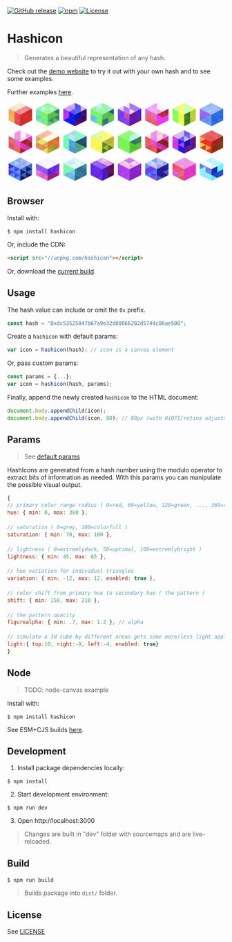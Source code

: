 [![GitHub release](https://img.shields.io/github/release/ETCDEVTeam/hashicon.svg)](https://github.com/ETCDEVTeam/hashicon/releases)
[![npm](http://img.shields.io/npm/v/hashicon.svg)](https://www.npmjs.com/package/hashicon)
[![License](https://img.shields.io/npm/l/hashicon.svg)](LICENSE)



Hashicon
==========

> Generates a beautiful representation of any hash.

Check out the [demo website](https://ETCDEVTeam.github.io/hashicon/examples/) to try it out with your own hash and to see some examples.

Further examples [here](examples/index.html).

![Sample hashicon image](examples/hashicons.png "Hashicons")



Browser
---

Install with: 
```shell
$ npm install hashicon
```   

Or, include the CDN:

```html
<script src="//unpkg.com/hashicon"></script>
```   

Or, download the [current build](dist/hashicon.umd.js).


Usage
---

The hash value can include or omit the `0x` prefix.
```js
const hash = "0xdc53525847b67a9e32d80066202d5744c86ae500";
```

Create a `hashicon` with default params:
```js
var icon = hashicon(hash); // icon is a canvas element
```

Or, pass custom params:
```js
const params = {...};
var icon = hashicon(hash, params);
```

Finally, append the newly created `hashicon` to the HTML document:
```js
document.body.appendChild(icon); 
document.body.appendChild(icon, 80); // 80px (with HiDPI/retina adjustments)
```


Params
---
> See [default params](src/params.js)

HashIcons are generated from a hash number using the 
modulo operator to extract bits of information as needed. 
With this params you can manipulate the possible visual output.

```js
{
// primary color range radius ( 0=red, 60=yellow, 120=green, ..., 360=red )
hue: { min: 0, max: 360 },

// saturation ( 0=grey, 100=colorfull )
saturation: { min: 70, max: 100 },

// lightness ( 0=extremlydark, 50=optimal, 100=extremlybright )
lightness: { min: 45, max: 65 },

// hue variation for individual triangles
variation: { min: -12, max: 12, enabled: true },

// color shift from primary hue to secondary hue ( the pattern )
shift: { min: 150, max: 210 },

// the pattern opacity
figurealpha: { min: .7, max: 1.2 }, // alpha

// simulate a 3d cube by different areas gets some more/less light applyed 
light:{ top:10, right:-8, left:-4, enabled: true}
}
```

Node
---

> TODO: node-canvas example

Install with: 

```shell
$ npm install hashicon
```   

See ESM+CJS builds [here](dist).


Development
-----------

1. Install package dependencies locally:
```shell
$ npm install
```

2. Start development environment:
```shell
$ npm run dev
```

3. Open http://localhost:3000

> Changes are built in "dev" folder with sourcemaps and are live-reloaded.

Build
-----

```shell
$ npm run build
```

> Builds package into `dist/` folder.

License
-----
See [LICENSE](LICENSE)


